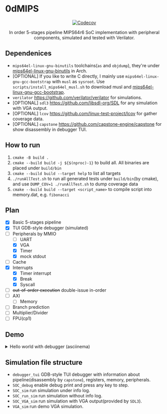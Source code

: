 # 0dMIPS

<div align="center">

[![Codecov](https://img.shields.io/codecov/c/github/Nambers/0dMIPS)](https://app.codecov.io/github/nambers/0dmips)

In order 5-stages pipeline MIPS64r6 SoC implementation with peripheral components, simulated and tested with Verilator.

</div>

## Dependenices

- `mips64el-linux-gnu-binutils` toolchains(`as` and `objdump`), they're under [mips64el-linux-gnu-binutils](https://aur.archlinux.org/packages/mips64el-linux-gnu-binutils) in Arch.
- \[OPTIONAL\] If you like to write C directly, I mainly use `mips64el-linux-gnu-gcc-bootstrap` with `musl` as `sysroot`. Use `scripts/install_mips64el_musl.sh` to download musl and [mips64el-linux-gnu-gcc-bootstrap](https://aur.archlinux.org/packages/mips64el-linux-gnu-gcc-bootstrap).
- `verilator` <https://github.com/verilator/verilator> for simulations.
- \[OPTIONAL\] `sdl3` <https://github.com/libsdl-org/SDL> for any simulation with VGA output.
- \[OPTIONAL\] `lcov` <https://github.com/linux-test-project/lcov> for gather coverage data.
- \[OPTIONAL\] `capstone` <https://github.com/capstone-engine/capstone> for show disassembly in debugger TUI.

## How to run

1. `cmake -B build .`
2. `cmake --build build -j ${$(nproc)-1}` to build all. All binaries are placed under `build/bin`
3. `cmake --build build --target help` to list all targets
4. `./runAllTest.sh` to run all generated tests under `build/bin`(by cmake), and use `DUMP_COV=1 ./runAllTest.sh` to dump coverage data
5. `cmake --build build --target <script_name>` to compile script into memory.dat, e.g. `fibonacci`

## Plan

- [x] Basic 5-stages pipeline
- [x] TUI GDB-style debugger (simulated)
- [ ] Peripherals by MMIO
  - [ ] UART
  - [x] VGA
  - [x] Timer
  - [x] mock stdout
- [ ] Cache
- [x] Interrupts
  - [x] Timer interrupt
  - [x] Break
  - [x] Syscall
- [ ] ~~out-of-order execution~~ double-issue in-order
- [ ] AXI
  - [ ] Memory
- [ ] Branch prediction
- [ ] Multiplier/Divider
- [ ] FPU(cp1)

## Demo

<details>
    <summary>Hello world with debugger (asciinema)</summary>

[![Hello world with debugger](https://asciinema.org/a/bU0a0fpWcxJT1erWZx5JkgBuQ.svg)](https://asciinema.org/a/bU0a0fpWcxJT1erWZx5JkgBuQ)

</details>

## Simulation file structure

- `debugger_tui` GDB-style TUI debugger with information about pipeline(disassembly by `capstone`), registers, memory, peripherals.
- `SOC_debug` enable debug print and press any key to step.
- `SOC_sim` run simulation under info log.
- `SOC_run_sim` run simulation without info log.
- `SOC_VGA_sim` run simulation with VGA output(provided by `SDL3`).
- `VGA_sim` run demo VGA simulation.

